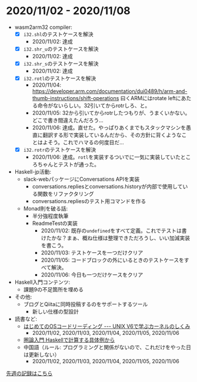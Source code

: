 # 2020/11/02 - 2020/11/08

- wasm2arm32 compiler:
    - [x] `i32.shl`のテストケースを解決
        - 2020/11/02: 達成
    - [x] `i32.shr_u`のテストケースを解決
        - 2020/11/02: 達成
    - [x] `i32.shr_s`のテストケースを解決
        - 2020/11/02: 達成
    - [x] `i32.rotl`のテストケースを解決
        - 2020/11/04: <https://developer.arm.com/documentation/dui0489/h/arm-and-thumb-instructions/shift-operations> 曰くARMにはrotate leftにあたる命令がないらしい。32引いてからrotrしろ、と。
        - 2020/11/05: 32から引いてからrotrしたつもりが、うまくいかない。どこで書き間違えたんだろう...
        - 2020/11/06: 達成。直せた。やっぱりあくまでもスタックマシンを愚直に翻訳する形で実装しているんだから、その方針に背くようなことはよそう。これでハマるの何度目だ...
    - [x] `i32.rotr`のテストケースを解決
        - 2020/11/06: 達成。`rotl`を実装するついでに一気に実装していたところちゃんとテストが通った。
- Haskell-jp活動:
    - slack-webパッケージにConversations APIを実装
        - conversations.repliesとconversations.historyが内部で使用している関数をリファクタリング
        - conversations.repliesのテスト用コマンドを作る
    - Monad則を破る話:
        - 半分強程度執筆
        - ReadmeTestの実装
            - 2020/11/02: 既存の`undefined`をすべて定義。これでテストは書けたかな？まぁ、概ね仕様は整理できただろうし、いい加減実装を書こう。
            - 2020/11/03: テストケースを一つだけクリア
            - 2020/11/05: コードブロックの外にいるときのテストケースをすべて解決。
            - 2020/11/06: 今日も一つだけケースをクリア
- Haskell入門コンテンツ:
    - 課題9の不足箇所を埋める
- その他:
    - ブログとQiitaに同時投稿するのをサポートするツール
        - 新しい仕様の型設計
- 読書など:
    - [はじめてのOSコードリーディング --- UNIX V6で学ぶカーネルのしくみ](https://gihyo.jp/dp/ebook/2013/978-4-7741-5517-3)
        - 2020/11/02, 2020/11/03, 2020/11/04, 2020/11/05, 2020/11/06
    - [圏論入門 Haskellで計算する具体例から](https://www.nippyo.co.jp/shop/book/8340.html)
    - 中国語（ルール: プログラミングと関係がないので、これだけをやった日は更新しない）
        - 2020/11/02, 2020/11/03, 2020/11/04, 2020/11/05, 2020/11/06

[先週の記録はこちら](2020/01.01-11.01.md)
